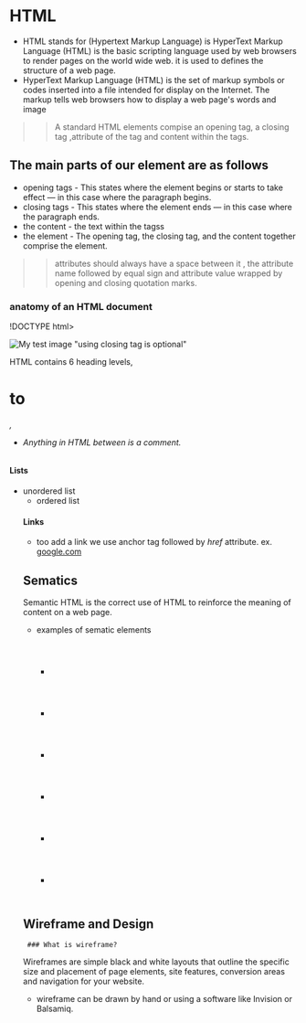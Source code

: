 # HTML 

 * HTML  stands for  (Hypertext Markup Language) is HyperText Markup Language (HTML) is the basic scripting language used by web browsers to render pages on the world wide web. it is used to defines the structure of a web page.
 * HyperText Markup Language (HTML) is the set of markup symbols or codes inserted into a file intended for display on the Internet. The markup tells web browsers how to display a web page's words and image

  >> A standard HTML elements compise an opening tag, a closing tag ,attribute of the tag and content within the tags.

  ## The main parts of our element are as follows

 * opening tags - This states where the element begins or starts to take effect — in this case where the paragraph begins.
 * closing tags - This states where the element ends — in this case where the paragraph ends.
 * the content - the text within the tagss 
 * the element - The opening tag, the closing tag, and the content together comprise the element.

  >> attributes should always have a space between it , the attribute name followed by equal sign and attribute value wrapped by opening and closing quotation marks.

### anatomy of an HTML document 

!DOCTYPE html>
<html>
  <head>
    <meta charset="utf-8">
    <title>My test page</title>
  </head>
  <body>
    <img src="" alt="My test image"> "using closing tag is optional"
  </body>
</html>

HTML contains 6 heading levels, <h1> to <h6>, 
  * Anything in HTML  between <!-- and --> is a comment. 

 #### Lists
   * unordered list <ul>
   * ordered list <ol>

#### Links 
  * too add a link we use anchor tag <a> followed by _href_ attribute.
  ex. <a href="https://www.google.com">google.com</a>

  ## Sematics
    
Semantic HTML is the correct use of HTML to reinforce the meaning of content on a web page.

   *  examples of sematic elements 
       + <header>
       + <main>
       + <section>
       + <article>
       + <footer>
       + <nav>



  ## Wireframe and Design

     ### What is wireframe?

  Wireframes are simple black and white layouts that outline the specific size and placement of page elements, site features, conversion areas and navigation for your website.

   * wireframe can be drawn by hand or using a software like Invision or Balsamiq.